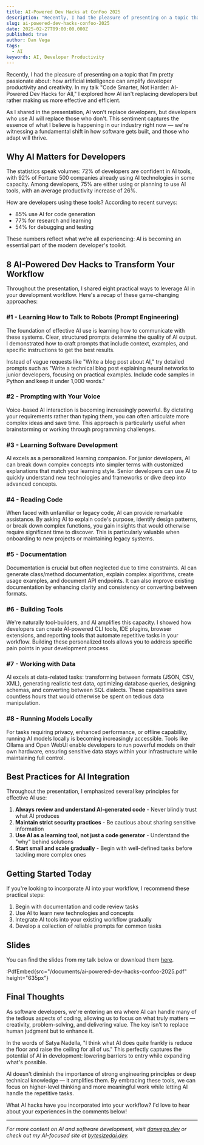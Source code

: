 ```yaml
---
title: AI-Powered Dev Hacks at ConFoo 2025
description: "Recently, I had the pleasure of presenting on a topic that I'm pretty passionate about: how artificial intelligence can amplify developer productivity and creativity."
slug: ai-powered-dev-hacks-confoo-2025
date: 2025-02-27T09:00:00.000Z
published: true
author: Dan Vega
tags:
  - AI
keywords: AI, Developer Productivity
---
```


Recently, I had the pleasure of presenting on a topic that I'm pretty passionate about: how artificial intelligence can amplify developer productivity and creativity. In my talk "Code Smarter, Not Harder: AI-Powered Dev Hacks for All," I explored how AI isn't replacing developers but rather making us more effective and efficient.

As I shared in the presentation, AI won't replace developers, but developers who use AI will replace those who don't. This sentiment captures the essence of what I believe is happening in our industry right now — we're witnessing a fundamental shift in how software gets built, and those who adapt will thrive.

## Why AI Matters for Developers

The statistics speak volumes: 72% of developers are confident in AI tools, with 92% of Fortune 500 companies already using AI technologies in some capacity. Among developers, 75% are either using or planning to use AI tools, with an average productivity increase of 26%.

How are developers using these tools? According to recent surveys:
- 85% use AI for code generation
- 77% for research and learning
- 54% for debugging and testing

These numbers reflect what we're all experiencing: AI is becoming an essential part of the modern developer's toolkit.

## 8 AI-Powered Dev Hacks to Transform Your Workflow

Throughout the presentation, I shared eight practical ways to leverage AI in your development workflow. Here's a recap of these game-changing approaches:

### #1 - Learning How to Talk to Robots (Prompt Engineering)

The foundation of effective AI use is learning how to communicate with these systems. Clear, structured prompts determine the quality of AI output. I demonstrated how to craft prompts that include context, examples, and specific instructions to get the best results.

Instead of vague requests like "Write a blog post about AI," try detailed prompts such as "Write a technical blog post explaining neural networks to junior developers, focusing on practical examples. Include code samples in Python and keep it under 1,000 words."

### #2 - Prompting with Your Voice

Voice-based AI interaction is becoming increasingly powerful. By dictating your requirements rather than typing them, you can often articulate more complex ideas and save time. This approach is particularly useful when brainstorming or working through programming challenges.

### #3 - Learning Software Development

AI excels as a personalized learning companion. For junior developers, AI can break down complex concepts into simpler terms with customized explanations that match your learning style. Senior developers can use AI to quickly understand new technologies and frameworks or dive deep into advanced concepts.

### #4 - Reading Code

When faced with unfamiliar or legacy code, AI can provide remarkable assistance. By asking AI to explain code's purpose, identify design patterns, or break down complex functions, you gain insights that would otherwise require significant time to discover. This is particularly valuable when onboarding to new projects or maintaining legacy systems.

### #5 - Documentation

Documentation is crucial but often neglected due to time constraints. AI can generate class/method documentation, explain complex algorithms, create usage examples, and document API endpoints. It can also improve existing documentation by enhancing clarity and consistency or converting between formats.

### #6 - Building Tools

We're naturally tool-builders, and AI amplifies this capacity. I showed how developers can create AI-powered CLI tools, IDE plugins, browser extensions, and reporting tools that automate repetitive tasks in your workflow. Building these personalized tools allows you to address specific pain points in your development process.

### #7 - Working with Data

AI excels at data-related tasks: transforming between formats (JSON, CSV, XML), generating realistic test data, optimizing database queries, designing schemas, and converting between SQL dialects. These capabilities save countless hours that would otherwise be spent on tedious data manipulation.

### #8 - Running Models Locally

For tasks requiring privacy, enhanced performance, or offline capability, running AI models locally is becoming increasingly accessible. Tools like Ollama and Open WebUI enable developers to run powerful models on their own hardware, ensuring sensitive data stays within your infrastructure while maintaining full control.

## Best Practices for AI Integration

Throughout the presentation, I emphasized several key principles for effective AI use:

1. **Always review and understand AI-generated code** - Never blindly trust what AI produces
2. **Maintain strict security practices** - Be cautious about sharing sensitive information
3. **Use AI as a learning tool, not just a code generator** - Understand the "why" behind solutions
4. **Start small and scale gradually** - Begin with well-defined tasks before tackling more complex ones

## Getting Started Today

If you're looking to incorporate AI into your workflow, I recommend these practical steps:

1. Begin with documentation and code review tasks
2. Use AI to learn new technologies and concepts
3. Integrate AI tools into your existing workflow gradually
4. Develop a collection of reliable prompts for common tasks

## Slides

You can find the slides from my talk below or download them [here](/documents/ai-powered-dev-hacks-confoo-2025.pdf).

:PdfEmbed{src="/documents/ai-powered-dev-hacks-confoo-2025.pdf" height="635px"}

## Final Thoughts

As software developers, we're entering an era where AI can handle many of the tedious aspects of coding, allowing us to focus on what truly matters — creativity, problem-solving, and delivering value. The key isn't to replace human judgment but to enhance it.

In the words of Satya Nadella, "I think what AI does quite frankly is reduce the floor and raise the ceiling for all of us." This perfectly captures the potential of AI in development: lowering barriers to entry while expanding what's possible.

AI doesn't diminish the importance of strong engineering principles or deep technical knowledge — it amplifies them. By embracing these tools, we can focus on higher-level thinking and more meaningful work while letting AI handle the repetitive tasks.

What AI hacks have you incorporated into your workflow? I'd love to hear about your experiences in the comments below!

---

*For more content on AI and software development, visit [danvega.dev](https://www.danvega.dev) or check out my AI-focused site at [bytesizedai.dev](https://www.bytesizedai.dev).*
